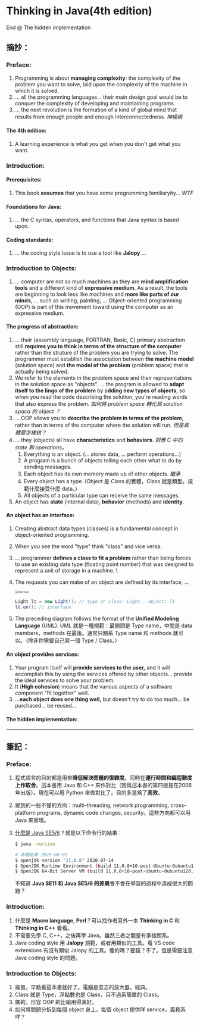 # Thinking in Java(4th edition)

End @ The hidden implementation

## 摘抄：

### Preface:

1. Programming is about **managing complexity**: the complexity of the problem you want to solve, laid upon the complexity of the machine in which it is solved.
2. ... all the programming languages... their main design goal would be to conquer the complexity of developing and maintaining programs.
3. ... the next revolution is the formation of a kind of global mind that results from enough people and enough interconnectedness. *神經病*

#### The 4th edition:

1. A learning experience is what you get when you don't get what you want.

### Introduction:

#### Prerequisites:

1. This book **assumes** that you have some programming familiaryity... *WTF*

#### Foundations for Java:

1. ... the C syntax, operators, and functions that Java syntax is based upon.

#### Coding standards:

1. ... the coding style issue is to use a tool like **Jalopy** ... 

### Introduction to Objects:

1. ... computer are not so much machines as they are **mind amplification tools** and a different kind of **expressive medium**. As a result, the tools are beginning to look less like machines and **more like parts of our minds**, ... such as writing, painting, ... Object-oriented programming (OOP) is part of this movement toward using the computer as an expressive medium.

#### The progress of abstraction:

1. ... their (assembly language, FORTRAN, Basic, C) primary abstraction still **requires you to think in terms of the structure of the computer** rather than the struture of the problem you are trying to solve. The programmer must establish the association between **the machine model** (solution space) and **the model of the problem** (problem space) that is actually being solved.
2. We refer to the elements in the problem space and their representations in the solution space as "objects". ... the program is allowed to **adapt itself to the lingo of the problem** by a**dding new types of objects**, so when you read the code describing the solution, you're reading words that also express the problem. *如何將 problem space 轉化爲 solution spaca 的 object ？*
3. ... OOP allows you to **describe the problem in terms of the problem**, rather than in terms of the computer where the solution will run. *但是具體要怎樣做？*
4. ... they (objects) all have **characteristics** and **behaviors**. *對應 C 中的 state 和 operations。*
   1. Everything is an object. (... stores data, ... perform operations...)
   2. A program is a bunch of objects telling each other what to do by sending messages.
   3. Each object has its own memory made up of other objects. *繼承*
   4. Every object has a type. (Object 是 Class 的實體，Class 就是類型，規範什麼接受什麼 data。)
   5. All objects of a particular type can receive the same messages.
5. An object has **state** (internal data), **behavior** (methods) and **identity**.

#### An object has an interface:

1. Creating abstract data types (classes) is a fundamental concept in object-oriented programming.

2. When you see the word "type" think "class" and vice versa. 

3. ... programmer **defines a class to fit a problem** rather than being forces to use an existing data type (floating point number) that was designed to represent a unit of storage in a machine.  \

4. The requests you can make of an object are defined by its interface, ...

   <img src="/home/da/Documents/github/Being_Android/materials/Note/Screenshot/interface.png" alt="interface" style="zoom: 50%;" />

   ```java
   Light lt = new Light(); // type or class: Light , object: lt
   lt.on(); // interface
   ```

   

5. The preceding diagram follows the format of the **Unified Modeling Language** (UML). UML 就是一種規範：最開頭是 Type name，中間是 data members，methods 在最後。通常只關系 Type name 和 methods 就可以。（除非你需要自己寫一個 Type / Class。）

#### An object provides services:

1. Your program itself will **provide services to the user,** and it will accomplish this by using the services offered by other objects... provide the ideal services to solve your problem.
2. It (**High cohesion**) means that the various aspects of a software component "fit together" well.
3. ...**each object does one thing well,** but doesn't try to do too much... be purchased... be reused...

#### The hidden implementation:

----------------------------------------------------

## 筆記：

### Preface:

1. 程式語言的目的都是用來**降低解決問題的復雜度**。同時在**運行時間和編程難度上作取舍**。這本書用 Java 和 C++ 來作對比（因爲這本書的第四版是在2006年出版）。現在可以用 Python 來做對比了。目的多是爲了**高效**。

2. 提到的一些不懂的方向：multi-threading,  network programming, cross-platform programs, dynamic code changes, security。這些方向都可以用 Java 來實現。

3. <u>什麼是 Java SE5/6</u>？就是以下命令行的結果：

   ```bash
   $ java -version
   
   # 本機結果 2020-08-01
   $ openjdk version "11.0.8" 2020-07-14
   $ OpenJDK Runtime Environment (build 11.0.8+10-post-Ubuntu-0ubuntu120.04)
   $ OpenJDK 64-Bit Server VM (build 11.0.8+10-post-Ubuntu-0ubuntu120.04, mixed mode, sharing)
   ```

   不知道 **Java SE11 和 Java SE5/6 的差異**會不會在學習的過程中造成很大的問題？

### Introduction:

1. 什麼是 **Macro language**, **Perl**？可以找作者另外一本 **Thinking in C** 和 **Thinking in C++** 看看。
2. 不需要先學 C, C++，之後再學 Java。雖然三者之間是有承接關系。
3. Java coding style 用 **Jalopy** 規範，或者用類似的工具。看 VS code extensions 有沒有類似 Jalopy 的工具。傻的嗎？要錢？不了。但是需要注意 Java coding style 的問題。

### Introduction to Objects:

1. 操蛋，早點看這本書就好了。電腦是意志的放大器。經典。
2. Class 就是 Type，浮點數也是 Class，只不過系簡單的 Class。
3. 媽的，形容 OOP 的比喻用得真好。
4. 如何將問題分拆到每個 object 身上，每個 object 提供咩 service，義務系咩？